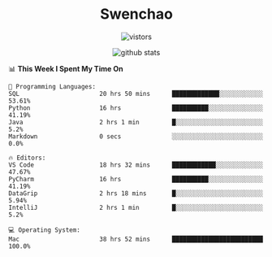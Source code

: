 <h1 align="center">Swenchao</h3>

<p align="center">
  <img src="https://visitor-badge.glitch.me/badge?page_id=Swenchao" alt="vistors" />
</p>

<p align="center">
  <img src="https://github-readme-stats.vercel.app/api?username=Swenchao&count_private=true&show_icons=true&theme=vue-dark&hide_title=true" alt="github stats" />
</p>

<!--START_SECTION:waka-->
📊 **This Week I Spent My Time On** 

```text
💬 Programming Languages: 
SQL                      20 hrs 50 mins      █████████████░░░░░░░░░░░░   53.61% 
Python                   16 hrs              ██████████░░░░░░░░░░░░░░░   41.19% 
Java                     2 hrs 1 min         █░░░░░░░░░░░░░░░░░░░░░░░░   5.2% 
Markdown                 0 secs              ░░░░░░░░░░░░░░░░░░░░░░░░░   0.0%

🔥 Editors: 
VS Code                  18 hrs 32 mins      ████████████░░░░░░░░░░░░░   47.67% 
PyCharm                  16 hrs              ██████████░░░░░░░░░░░░░░░   41.19% 
DataGrip                 2 hrs 18 mins       █░░░░░░░░░░░░░░░░░░░░░░░░   5.94% 
IntelliJ                 2 hrs 1 min         █░░░░░░░░░░░░░░░░░░░░░░░░   5.2%

💻 Operating System: 
Mac                      38 hrs 52 mins      █████████████████████████   100.0%

```


<!--END_SECTION:waka-->
